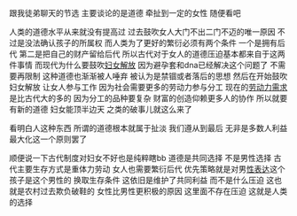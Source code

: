 跟我徒弟聊天的节选 主要谈论的是道德 牵扯到一定的女性 随便看吧

人类的道德水平从来就没有提高过 过去鼓吹女人大门不出二门不迈的唯一原因 不过是没法确认孩子的所属权 而人类为了更好的繁衍必须有两个条件 一个是拥有后代 第二是把自己的财产留给后代 所以古代对于女人的道德压迫基本都来自于这两件事情 而现代为什么要鼓吹[妇女解放](https://www.zhihu.com/search?q=%E5%A6%87%E5%A5%B3%E8%A7%A3%E6%94%BE&search_source=Entity&hybrid_search_source=Entity&hybrid_search_extra=%7B%22sourceType%22%3A%22answer%22%2C%22sourceId%22%3A55747585%7D) 因为避孕套和dna已经解决这个问题了 不需要再限制 这种道德也渐渐被人唾弃 被认为是禁锢或者落后的思想 然后在开始鼓吹妇女解放 让女人参与工作 因为社会需要更多的劳动力参与分工 现在的[劳动力需求](https://www.zhihu.com/search?q=%E5%8A%B3%E5%8A%A8%E5%8A%9B%E9%9C%80%E6%B1%82&search_source=Entity&hybrid_search_source=Entity&hybrid_search_extra=%7B%22sourceType%22%3A%22answer%22%2C%22sourceId%22%3A55747585%7D)是比古代大的多的 因为分工的品种要复杂 财富的创造仰赖更多人的协作 所以就要有新的道德 妇女能顶半边天 之类的破事儿就这么来了  
  
看明白人这种东西 所谓的道德根本就属于扯淡 我们遵从到最后 无非是多数人利益最大化这一个原则罢了  
  
顺便说一下古代制度对妇女不好也是纯粹瞎bb 道德是共同选择 不是男性选择 古代主要生存方式是重体力劳动 女人也需要繁衍后代 优先策略就是对男[性表达](https://www.zhihu.com/search?q=%E6%80%A7%E8%A1%A8%E8%BE%BE&search_source=Entity&hybrid_search_source=Entity&hybrid_search_extra=%7B%22sourceType%22%3A%22answer%22%2C%22sourceId%22%3A55747585%7D)这个孩子是这个男性的 换取生存条件 这依旧是维护了共同利益 而不是什么压迫 这也就是农村过去欺负破鞋的 女性比男性更积极的原因 这里面不存在压迫 这就是人类的选择
